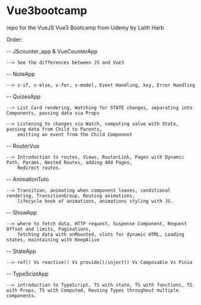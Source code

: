 # Vue3bootcamp
repo for the VueJS Vue3 Bootcamp from Udemy by Laith Harb


Order:

  -- JScounter_app & VueCounterApp
  
    --> See the differences between JS and Vue3
    
  -- NoteApp
  
    --> v-if, v-else, v-for, v-model, Event Handling, key, Error Handling
    
  -- QuizesApp
  
    --> List Card rendering, Watching for STATE changes, separating into Components, passing data via Props
    
    --> Listening to changes via Watch, computing value with State, passing data from Child to Parents,
        emitting an event from the Child Component
    
  -- RouterVue
  
    --> Introduction to routes, Views, RouterLink, Pages with Dynamic Path, Params, Nested Routes, adding 404 Pages,
        Redirect routes.
        
   -- AnimationTuto
   
    --> Transition, animating when component leaves, conditional rendering, TransitionGroup, Routing animations,
        lifecycle hook of animations, animations styling with JS.
        
   -- ShowApp
   
    --> where to fetch data, HTTP request, Suspense Component, Request Offset and limits, Paginations,
        fetching data with onMounted, slots for dynamic HTML, Loading states, maintaining with KeepAlive
        
  -- StateApp
  
    --> ref() Vs reactive() Vs provide()/inject() Vs Composable Vs Pinia
    
  -- TypeSciptApp
  
    --> introduction to TypeScript, TS with state, TS with functions, TS with Props, TS with Computed, Reusing Types throughout multiple components.
 

